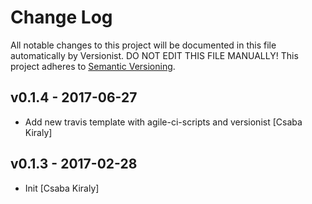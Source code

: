 # Change Log

All notable changes to this project will be documented in this file
automatically by Versionist. DO NOT EDIT THIS FILE MANUALLY!
This project adheres to [Semantic Versioning](http://semver.org/).

## v0.1.4 - 2017-06-27

* Add new travis template with agile-ci-scripts and versionist [Csaba Kiraly]

## v0.1.3 - 2017-02-28

* Init [Csaba Kiraly]
